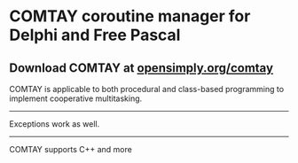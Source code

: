# COMTAY coroutine manager for Delphi and Free Pascal
## Download COMTAY at [opensimply.org/comtay](https://opensimply.org/comtay/) 
COMTAY is applicable to both procedural and class-based programming to implement cooperative multitasking. 
***
Exceptions work as well.
***
COMTAY supports C++ and more
